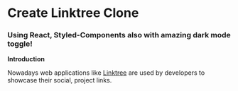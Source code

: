 # Create Linktree Clone
### Using React, Styled-Components also with amazing dark mode toggle!

**Introduction**

Nowadays web applications like  [Linktree](https://linktr.ee/) are used by developers to showcase their social, project links.
